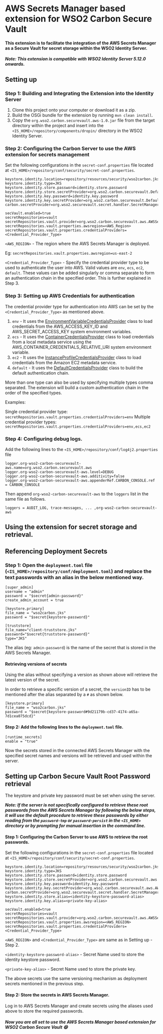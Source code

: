 # AWS Secrets Manager based extension for WSO2 Carbon Secure Vault
#### This extension is to facilitate the integration of the AWS Secrets Manager as a Secure Vault for secret storage within the WSO2 Identity Server.
***Note: This extension is compatible with WSO2 Identity Server 5.12.0 onwards.***

## Setting up
### Step 1: Building and Integrating the Extension into the Identity Server

1. Clone this project onto your computer or download it as a zip.
2. Build the OSGi bundle for the extension by running `mvn clean install`.
3. Copy the `org.wso2.carbon.securevault.aws-1.0.jar` file from the target directory within the project and insert into the `<IS_HOME>/repository/components/dropin/` directory in the WSO2 Identity Server.

### Step 2: Configuring the Carbon Server to use the AWS extension for secrets management

   Set the following configurations in the `secret-conf.properties` file located at `<IS_HOME>/repository/conf/security/secret-conf.properties`.

   ```
   keystore.identity.location=repository/resources/security/wso2carbon.jks
   keystore.identity.type=JKS
   keystore.identity.store.password=identity.store.password
   keystore.identity.store.secretProvider=org.wso2.carbon.securevault.DefaultSecretCallbackHandler
   keystore.identity.key.password=identity.key.password
   keystore.identity.key.secretProvider=org.wso2.carbon.securevault.DefaultSecretCallbackHandler
   carbon.secretProvider=org.wso2.securevault.secret.handler.SecretManagerSecretCallbackHandler

   secVault.enabled=true
   secretRepositories=vault
   secretRepositories.vault.provider=org.wso2.carbon.securevault.aws.AWSSecretRepositoryProvider
   secretRepositories.vault.properties.awsregion=<AWS_Region>
   secretRepositories.vault.properties.credentialProviders=<Credential_Provider_Type>
   ```

   `<AWS_REGION>` - The region where the AWS Secrets Manager is deployed.

   Eg: `secretRepositories.vault.properties.awsregion=us-east-2`

   `<Credential_Provider_Type>` - Specify the credential provider type to be used to authenticate the user into AWS.
   Valid values are `env`, `ecs`, `ec2`, `default`. These values can be added singularly or comma separate to form an authentication chain in the specified order. This is further explained in Step 3.


### Step 3: Setting up AWS Credentials for authentication

   The credential provider type for authentication into AWS can be set by the `<Credential_Provider_Type>` as mentioned above.

1. `env` - It uses the [EnvironmentVariableCredentialsProvider](https://sdk.amazonaws.com/java/api/latest/software/amazon/awssdk/auth/credentials/EnvironmentVariableCredentialsProvider.html) class to load credentials from the AWS_ACCESS_KEY_ID and AWS_SECRET_ACCESS_KEY system environment variables.
2. `ecs` - It uses the [ContainerCredentialsProvider](https://sdk.amazonaws.com/java/api/latest/software/amazon/awssdk/auth/credentials/ContainerCredentialsProvider.html) class to load credentials from a local metadata service using the AWS_CONTAINER_CREDENTIALS_RELATIVE_URI system environment variable.
3. `ec2` - It uses the [InstanceProfileCredentialsProvider](https://sdk.amazonaws.com/java/api/latest/software/amazon/awssdk/auth/credentials/InstanceProfileCredentialsProvider.html) class to load credentials from the Amazon EC2 metadata service.
4. `default` - It uses the [DefaultCredentialsProvider](https://sdk.amazonaws.com/java/api/latest/software/amazon/awssdk/auth/credentials/DefaultCredentialsProvider.html) class to build the default authentication chain.
   
More than one type can also be used by specifying multiple types comma separated. The extension will build a custom authentication chain in the order of the specified types.

Examples:

Single credential provider type: `secretRepositories.vault.properties.credentialProviders=env`
Multiple credential provider types: `secretRepositories.vault.properties.credentialProviders=env,ecs,ec2`

### Step 4: Configuring debug logs.
Add the following lines to the `<IS_HOME>/repository/conf/log4j2.properties` file
```
logger.org-wso2-carbon-securevault-aws.name=org.wso2.carbon.securevault.aws
logger.org-wso2-carbon-securevault-aws.level=DEBUG
logger.org-wso2-carbon-securevault-aws.additivity=false
logger.org-wso2-carbon-securevault-aws.appenderRef.CARBON_CONSOLE.ref = CARBON_CONSOLE
```
Then append `org-wso2-carbon-securevault-aws` to the `loggers` list in the same file as follows.
   ```
   loggers = AUDIT_LOG, trace-messages, ... ,org-wso2-carbon-securevault-aws
   ```

## Using the extension for secret storage and retrieval.
## Referencing Deployment Secrets

### Step 1: Open the `deployment.toml` file (`<IS_HOME>/repository/conf/deployment.toml`) and replace the text passwords with an alias in the below mentioned way.
```
[super_admin]
username = "admin"
password = "$secret{admin-password}"
create_admin_account = true

[keystore.primary]
file_name = "wso2carbon.jks"
password = "$secret{keystore-password}"

[truststore]
file_name="client-truststore.jks"
password="$secret{truststore-password}"
type="JKS"
```
The alias (eg: `admin-password`) is the name of the secret that is stored in the AWS Secrets Manager. 

#### Retrieving versions of secrets
Using the alias without specifying a version as shown above will retrieve the latest version of the secret. 

In order to retrieve a specific version of a secret, the `versionID` has to be mentioned after the alias separated by a `#` as shown below.

```
[keystore.primary]
file_name = "wso2carbon.jks"
password = "$secret{keystore-password#9d21179b-cd37-4174-a65a-7d1cea075dcd}"
```

#### Step 2: Add the following lines to the `deployment.toml` file.
```
[runtime_secrets]
enable = "true"
```

Now the secrets stored in the connected AWS Secrets Manager with the specified secret names and versions will be retrieved and used within the server.

## Setting up Carbon Secure Vault Root Password retrieval

The keystore and private key password must be set when using the server.

***Note: If the server is not specifically configured to retrieve these root passwords from the AWS Secrets Manager by following the below steps, 
it will use the default procedure to retrieve these passwords by either reading from the `password-tmp` or `password-persist` in the `<IS_HOME>` directory or by prompting for manual insertion in the command line.***

#### Step 1: Configuring the Carbon Server to use AWS to retrieve the root passwords.
Set the following configurations in the `secret-conf.properties` file located at `<IS_HOME>/repository/conf/security/secret-conf.properties`.

```
keystore.identity.location=repository/resources/security/wso2carbon.jks
keystore.identity.type=JKS
keystore.identity.store.password=identity.store.password
keystore.identity.store.secretProvider=org.wso2.carbon.securevault.aws.AWSSecretCallbackHandler
keystore.identity.key.password=identity.key.password
keystore.identity.key.secretProvider=org.wso2.carbon.securevault.aws.AWSSecretCallbackHandler
carbon.secretProvider=org.wso2.securevault.secret.handler.SecretManagerSecretCallbackHandler
keystore.identity.store.alias=<identity-keystore-password-alias>
keystore.identity.key.alias=<private-key-alias>

secVault.enabled=true
secretRepositories=vault
secretRepositories.vault.provider=org.wso2.carbon.securevault.aws.AWSSecretRepositoryProvider
secretRepositories.vault.properties.awsregion=<AWS_REGION>
secretRepositories.vault.properties.credentialProviders=<Credential_Provider_Type>
```
`<AWS_REGION>` and `<Credential_Provider_Type>` are same as in Setting up - Step 2.

`<identity-keystore-password-alias>` - Secret Name used to store the identity keystore password.

`<private-key-alias>` - Secret Name used to store the private key.

The above secrets use the same versioning mechanism as deployment secrets mentioned in the previous step.

#### Step 2: Store the secrets in AWS Secrets Manager.
Log in to AWS Secrets Manager and create secrets using the aliases used above to store the required passwords.

##### Now you are all set to use the AWS Secrets Manager based extension for WSO2 Carbon Secure Vault 😄
